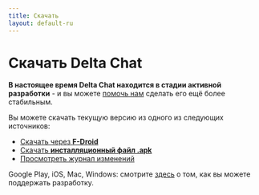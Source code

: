 ```yaml
---
title: Скачать
layout: default-ru
---
```


# Скачать Delta Chat

**В настоящее время Delta Chat находится в стадии активной разработки** - и вы можете [помочь нам](support) сделать его ещё более стабильным.

Вы можете скачать текущую версию из одного из следующих источников:

* [Скачать через **F-Droid**](https://f-droid.org/app/com.b44t.messenger)
* [Скачать **инсталляционный файл .apk**](https://f-droid.org/repository/browse/?fdid=com.b44t.messenger#downloadbutton)
* [Просмотреть журнал изменений](../en/changelog)

Google Play, iOS, Mac, Windows: смотрите [здесь](support) о том, как вы можете поддержать разработку.
